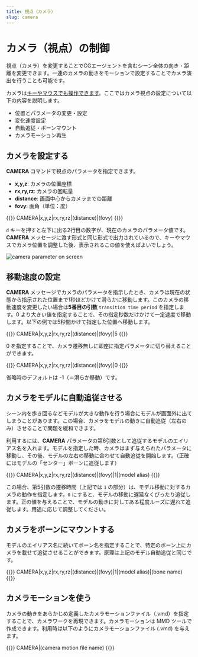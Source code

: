 ```yaml
---
title: 視点（カメラ）
slug: camera
---
```

# カメラ（視点）の制御

視点（カメラ）を変更することでCGエージェントを含むシーン全体の向き・距離を変更できます。一連のカメラの動きをモーションで設定することでカメラ演出を行うことも可能です。

カメラは[キーやマウスでも操作できます](../keybind-basic/#%e8%a6%96%e7%82%b9%e7%a7%bb%e5%8b%95)。ここではカメラ視点の設定について以下の内容を説明します。

- 位置とパラメータの変更・設定
- 変化速度設定
- 自動追従・ボーンマウント
- カメラモーション再生

## カメラを設定する

**CAMERA** コマンドで視点のパラメータを指定できます。

- **x,y,z**: カメラの位置座標
- **rx,ry,rz**: カメラの回転量
- **distance**: 画面中心からカメラまでの距離
- **fovy**: 画角（単位：度）

{{<message>}}
CAMERA|x,y,z|rx,ry,rz|(distance)|(fovy)
{{</message>}}

`d` キーを押すと左下に出る2行目の数字が、現在のカメラのパラメータ値です。**CAMERA** メッセージに渡す形式と同じ形式で出力されているので、キーやマウスでカメラ位置を調整した後、表示されるこの値を使えばよいでしょう。

![camera parameter on screen](/images/camera_param.png)

## 移動速度の設定

**CAMERA** メッセージでカメラのパラメータを指示したとき、カメラは現在の状態から指示された位置まで1秒ほどかけて滑らかに移動します。このカメラの移動速度を変更したい場合は**5番目の引数** `transition time period` を指定します。0 より大きい値を指定することで、その指定秒数だけかけて一定速度で移動します。以下の例では5秒間かけて指定した位置へ移動します。

{{<message>}}
CAMERA|x,y,z|rx,ry,rz|(distance)|(fovy)|5
{{</message>}}

0 を指定することで、カメラ遷移無しに即座に指定パラメータに切り替えることができます。

{{<message>}}
CAMERA|x,y,z|rx,ry,rz|(distance)|(fovy)|0
{{</message>}}

省略時のデフォルトは -1（＝滑らか移動）です。

## カメラをモデルに自動追従させる

シーン内を歩き回るなどモデルが大きな動作を行う場合にモデルが画面外に出てしまうことがあります。この場合、カメラをモデルの動きに自動追従（左右のみ）させることで問題を緩和できます。

利用するには、**CAMERA** パラメータの第6引数として追従するモデルのエイリアス名を入れます。モデルを指定した時、カメラはまず与えられたパラメータに移動し、その後、モデルの左右の移動に合わせて自動追従を開始します。（正確にはモデルの「センター」ボーンに追従します）

{{<message>}}
CAMERA|x,y,z|rx,ry,rz|(distance)|(fovy)|1|(model alias)
{{</message>}}

この場合、第5引数の遷移時間（上記では `1` の部分）は、モデル移動に対するカメラの動作を指定します。`0` にすると、モデルの移動に遅延なくぴったり追従します。正の値を与えることで、モデルの動きに対してある程度ルーズに遅れて追従します。用途に応じて調整してください。

## カメラをボーンにマウントする

モデルのエイリアス名に続いてボーン名を指定することで、特定のボーン上にカメラを載せて追従させることができます。原理は上記のモデル自動追従と同じです。

{{<message>}}
CAMERA|x,y,z|rx,ry,rz|(distance)|(fovy)|1|(model alias)|(bone name)
{{</message>}}

## カメラモーションを使う

カメラの動きをあらかじめ定義したカメラモーションファイル（.vmd）を指定することで、カメラワークを再現できます。カメラモーションは MMD ツールで作成できます。利用時は以下のようにカメラモーションファイル (.vmd) を与えます。

{{<message>}}
CAMERA|(camera motion file name)
{{</message>}}
